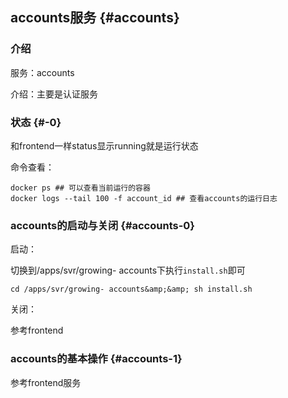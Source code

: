 ## accounts服务 {#accounts}

### 介绍

服务：accounts

介绍：主要是认证服务

### 状态 {#-0}

和frontend一样status显示running就是运行状态

命令查看：
```
docker ps ## 可以查看当前运行的容器
docker logs --tail 100 -f account_id ## 查看accounts的运行日志
```
### accounts的启动与关闭 {#accounts-0}

启动：

切换到/apps/svr/growing- accounts下执行`install.sh`即可
```
cd /apps/svr/growing- accounts&amp;&amp; sh install.sh
```
关闭：

参考frontend

### accounts的基本操作 {#accounts-1}

参考frontend服务
